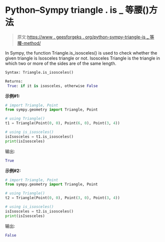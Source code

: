# Python–Sympy triangle . is _ 等腰()方法

> 原文:[https://www . geesforgeks . org/python-sympy-triangle-is _ 等腰-method/](https://www.geeksforgeeks.org/python-sympy-triangle-is_isosceles-method/)

In Sympy, the function Triangle.is_isosceles() is used to check whether the given triangle is Isosceles triangle or not. Isosceles Triangle is the triangle in which two or more of the sides are of the same length.

```py
Syntax: Triangle.is_isosceles()

Returns: 
 True: if it is isosceles, otherwise False

```

**示例#1:**

```py
# import Triangle, Point
from sympy.geometry import Triangle, Point

# using Triangle()
t1 = Triangle(Point(0, 0), Point(6, 0), Point(3, 4))

# using is_isosceles()
isIsosceles = t1.is_isosceles()
print(isIsosceles)
```

输出:

```py
True
```

**示例#2:**

```py
# import Triangle, Point
from sympy.geometry import Triangle, Point

# using Triangle()
t2 = Triangle(Point(0, 0), Point(3, 0), Point(3, 4))

# using is_isosceles()
isIsosceles = t2.is_isosceles()
print(isIsosceles)
```

输出:

```py
False
```
